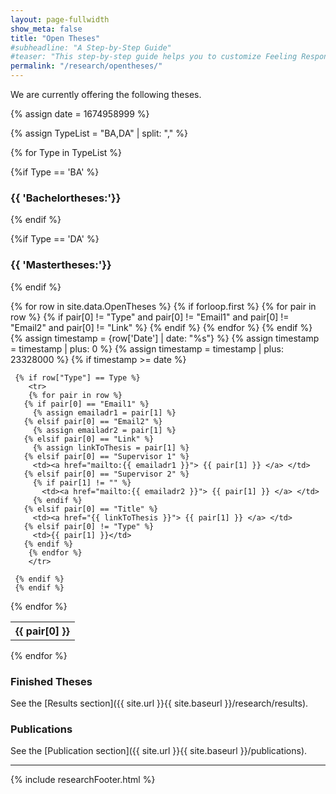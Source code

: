 ```yaml
---
layout: page-fullwidth
show_meta: false
title: "Open Theses"
#subheadline: "A Step-by-Step Guide"
#teaser: "This step-by-step guide helps you to customize Feeling Responsive to your needs."
permalink: "/research/opentheses/"
---
```

We are currently offering the following theses.

{% assign date = 1674958999 %}

{% assign TypeList = "BA,DA" | split: "," %}

{% for Type in TypeList %}


{%if Type == 'BA' %}
### {{ 'Bachelortheses:'}}
{% endif %}

{%if Type == 'DA' %}
### {{ 'Mastertheses:'}}
{% endif %}

<table>
  {% for row in site.data.OpenTheses %}
     {% if forloop.first %}
	<tr>
	{% for pair in row %}
	   {% if pair[0] != "Type" and pair[0] != "Email1" and pair[0] != "Email2" and pair[0] != "Link" %}
	      <th>{{ pair[0] }}</th>
	   {% endif %}
        {% endfor %}
	</tr>
     {% endif %}
     {% assign timestamp = {row['Date'] | date: "%s"} %}
     {% assign timestamp = timestamp | plus: 0 %}
     {% assign timestamp = timestamp | plus: 23328000 %}
     {% if timestamp >= date %}

     {% if row["Type"] == Type %}
        <tr>
        {% for pair in row %}
	   {% if pair[0] == "Email1" %}
		 {% assign emailadr1 = pair[1] %}
	   {% elsif pair[0] == "Email2" %}
	     {% assign emailadr2 = pair[1] %}
	   {% elsif pair[0] == "Link" %}
		 {% assign linkToThesis = pair[1] %}
	   {% elsif pair[0] == "Supervisor 1" %}
	     <td><a href="mailto:{{ emailadr1 }}"> {{ pair[1] }} </a> </td>
	   {% elsif pair[0] == "Supervisor 2" %}
		 {% if pair[1] != "" %}
	       <td><a href="mailto:{{ emailadr2 }}"> {{ pair[1] }} </a> </td>
		 {% endif %}
	   {% elsif pair[0] == "Title" %}
	   	 <td><a href="{{ linkToThesis }}"> {{ pair[1] }} </a> </td>
	   {% elsif pair[0] != "Type" %}
	   	 <td>{{ pair[1] }}</td>
	   {% endif %}
        {% endfor %}
        </tr>

     {% endif %}
     {% endif %}
  {% endfor %}
  
</table>
{% endfor %}

### Finished Theses


See the [Results section]({{ site.url }}{{ site.baseurl }}/research/results).

### Publications

See the [Publication section]({{ site.url }}{{ site.baseurl }}/publications).

---

{% include researchFooter.html %}
